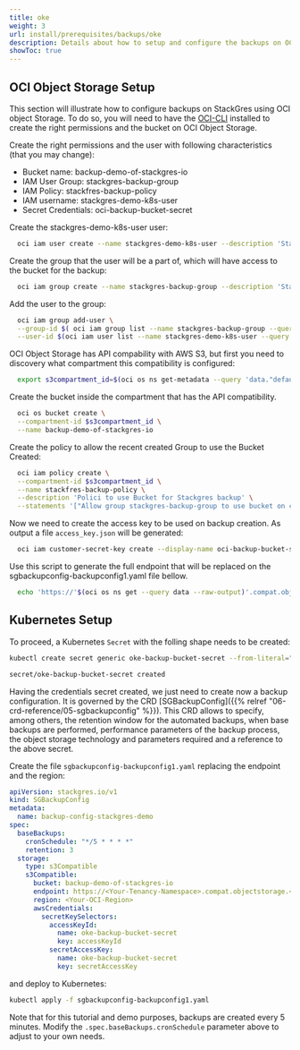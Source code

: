 ```yaml
---
title: oke
weight: 3
url: install/prerequisites/backups/oke
description: Details about how to setup and configure the backups on OCI Object Storage.
showToc: true
---
```


## OCI Object Storage Setup

This section will illustrate how to configure backups on StackGres using OCI object Storage.
To do so, you will need to have the [OCI-CLI](https://docs.oracle.com/en-us/iaas/Content/API/Concepts/cliconcepts.htm) installed to create the right permissions and the bucket on OCI Object Storage.

Create the right permissions and the user with following characteristics (that you may change):

* Bucket name: backup-demo-of-stackgres-io
* IAM User Group: stackgres-backup-group
* IAM Policy: stackfres-backup-policy
* IAM username: stackgres-demo-k8s-user
* Secret Credentials: oci-backup-bucket-secret

Create the stackgres-demo-k8s-user user:

```bash
  oci iam user create --name stackgres-demo-k8s-user --description 'Stackgres backup user'
```

Create the group that the user will be a part of, which will have access to the bucket for the backup:

```bash
  oci iam group create --name stackgres-backup-group --description 'Stackgres backup group'
```

Add the user to the group:

```bash
  oci iam group add-user \
  --group-id $( oci iam group list --name stackgres-backup-group --query data[0].id --raw-output) \
  --user-id $(oci iam user list --name stackgres-demo-k8s-user --query data[0].id --raw-output)
```

OCI Object Storage has API compability with AWS S3, but first you need to discovery what compartment this compatibility is configured:

```bash
  export s3compartment_id=$(oci os ns get-metadata --query 'data."default-s3-compartment-id"' --raw-output)
```

Create the bucket inside the compartment that has the API compatibility.

```bash
  oci os bucket create \
  --compartment-id $s3compartment_id \
  --name backup-demo-of-stackgres-io
```

Create the policy to allow the recent created Group to use the Bucket Created:

```bash
  oci iam policy create \
  --compartment-id $s3compartment_id \
  --name stackfres-backup-policy \
  --description 'Polici to use Bucket for Stackgres backup' \
  --statements '["Allow group stackgres-backup-group to use bucket on compartment id '$s3compartment_id' where target.bucket.name = '/''backup-demo-of-stackgres-io'/''"]'
```

Now we need to create the access key to be used on backup creation. As output a file `access_key.json` will be generated:

```bash
  oci iam customer-secret-key create --display-name oci-backup-bucket-secret --user-id $(oci iam user list --name stackgres-demo-k8s-user --query data[0].id --raw-output) --raw-output | tee access_key.json
```

Use this script to generate the full endpoint that will be replaced on the sgbackupconfig-backupconfig1.yaml file bellow.

```bash
  echo 'https://'$(oci os ns get --query data --raw-output)'.compat.objectstorage.'$(oci iam region-subscription list | jq -r '.data[0]."region-name"')'.oraclecloud.com'
```

## Kubernetes Setup

To proceed, a Kubernetes `Secret` with the folling shape needs to be created:

```bash
kubectl create secret generic oke-backup-bucket-secret --from-literal="accessKeyId=<YOUR_ACCESS_KEY_HERE>"   --from-literal="secretAccessKey=<YOUR_SECRET_KEY_HERE>"

secret/oke-backup-bucket-secret created
```

Having the credentials secret created, we just need to create now a backup configuration. It is governed by the CRD
[SGBackupConfig]({{% relref "06-crd-reference/05-sgbackupconfig" %}}). This CRD allows to specify, among others, the
retention window for the automated backups, when base backups are performed, performance parameters of the backup
process, the object storage technology and parameters required and a reference to the above secret.

Create the file `sgbackupconfig-backupconfig1.yaml` replacing the endpoint and the region:

```yaml
apiVersion: stackgres.io/v1
kind: SGBackupConfig
metadata:
  name: backup-config-stackgres-demo
spec:
  baseBackups:
    cronSchedule: "*/5 * * * *"
    retention: 3
  storage:
    type: s3Compatible
    s3Compatible:
      bucket: backup-demo-of-stackgres-io
      endpoint: https://<Your-Tenancy-Namespace>.compat.objectstorage.<Your-OCI-Region>.oraclecloud.com
      region: <Your-OCI-Region>
      awsCredentials:
        secretKeySelectors:
          accessKeyId:
            name: oke-backup-bucket-secret
            key: accessKeyId
          secretAccessKey:
            name: oke-backup-bucket-secret
            key: secretAccessKey
```

and deploy to Kubernetes:

```bash
kubectl apply -f sgbackupconfig-backupconfig1.yaml
```

Note that for this tutorial and demo purposes, backups are created every 5 minutes. Modify the
`.spec.baseBackups.cronSchedule` parameter above to adjust to your own needs.
